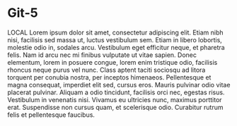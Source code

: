 # Git-5
LOCAL
Lorem ipsum dolor sit amet, consectetur adipiscing elit. Etiam nibh nisi, facilisis sed massa ut, luctus vestibulum sem. Etiam in libero lobortis, molestie odio in, sodales arcu. Vestibulum eget efficitur neque, et pharetra felis. Nam id arcu nec mi finibus vulputate ut vitae sapien. Donec elementum, lorem in posuere congue, lorem enim tristique odio, facilisis rhoncus neque purus vel nunc. Class aptent taciti sociosqu ad litora torquent per conubia nostra, per inceptos himenaeos. Pellentesque et magna consequat, imperdiet elit sed, cursus eros. Mauris pulvinar odio vitae placerat pulvinar. Aliquam a odio tincidunt, facilisis orci nec, egestas risus. Vestibulum in venenatis nisi. Vivamus eu ultricies nunc, maximus porttitor erat. Suspendisse non cursus quam, et scelerisque odio. Curabitur rutrum felis et pellentesque faucibus. 
